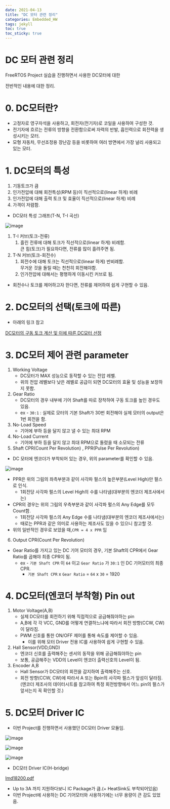 ```yaml
---
date: 2021-04-13
title: "DC 모터 관련 정리"
categories: Embedded_HW
tags: jekyll
toc: true  
toc_sticky: true 
---
```


DC 모터 관련 정리
=============

FreeRTOS Project 실습을 진행하면서 사용한 DC모터에 대한    

전반적인 내용에 대한 정리.


# 0. DC모터란?
* 고정자로 영구자석을 사용하고, 회전자(전기자)로 코일을 사용하여 구성한 것.
* 전기자에 흐르는 전류의 방향을 전환함으로써 자력의 반발, 흡인력으로 회전력을 생성시키는 모터.
* 모형 자동차, 무선조정용 장난감 등을 비롯하여 여러 방면에서 가장 널리 사용되고 있는 모터.

# 1. DC모터의 특성
1. 기동토크가 큼
2. 인가전압에 대해 회전특성(RPM 등)이 직선적으로(linear 하게) 비례
3. 인가전압에 대해 출력 토크 및 효율이 직선적으로(linear 하게) 비례
4. 가격이 저렴함.

* DC모터 특성 그래프(T-N, T-I 곡선)    

![image](https://user-images.githubusercontent.com/79636864/114524962-a604a000-9c80-11eb-8e25-b8f82b2ae2f1.png)    

1. T-I 커브(토크-전류)
    1. 흘린 전류에 대해 토크가 직선적으로(linear 하게) 비례함.    
       큰 힘(토크)가 필요하다면, 전류를 많이 흘려주면 됨.
2. T-N 커브(토크-회전수)
    1. 회전수에 대해 토크는 직선적으로(linear 하게) 반비례함.    
       무거운 것을 돌릴 때는 천천히 회전해야함.
    2. 인가전압에 대해서는 평행하게 이동시킨 커브로 됨.

* 회전수나 토크를 제어하고자 한다면, 전류를 제어하여 쉽게 구현할 수 있음.


# 2. DC모터의 선택(토크에 따른)
* 아래의 링크 참고    

[DC모터의 구동 토크 계산 및 이에 따른 DC모터 선정](http://www.ktechno.co.kr/pictech/motor02.html)    


# 3. DC모터 제어 관련 parameter
1. Working Voltage
    * DC모터가 MAX 성능으로 동작할 수 있는 전압 레벨.
    * 위의 전압 레벨보다 낮은 레벨로 공급이 되면 DC모터의 효율 및 성능을 보장하지 못함.
2. Gear Ratio
    * DC모터의 경우 내부에 기어 Shaft를 따로 장착하여 구동 토크를 높인 경우도 있음.
    * ex - ```30:1``` : 실제로 모터의 기본 Shaft가 30번 회전해야 실제 모터의 output은 1번 회전을 함.
3. No-Load Speed
    * 기어에 부하 등을 달지 않고 낼 수 있는 최대 RPM
4. No-Load Current
    * 기어에 부하 등을 달지 않고 최대 RPM으로 돌렸을 때 소모되는 전류
5. Shaft CPR(Count Per Revolution) , PPR(Pulse Per Revolution)
* DC 모터에 엔코더가 부착되어 있는 경우, 위의 parameter를 확인할 수 있음.    


![image](https://user-images.githubusercontent.com/79636864/114527469-faa91a80-9c82-11eb-9024-4267b8cddebf.png)    


* PPR은 위의 그림의 좌측부분과 같이 사각파 펄스의 높은부분(Level High)만 펄스로 인식.
    * 1회전당 사각파 펄스의 Level High의 수를 나타냄(대부분의 엔코더 제조사에서는)
* CPR의 경우는 위의 그림의 우측부분과 같이 사각파 펄스의 Any Edge를 모두 Count함.
    * 1회전당 사각파 펄스의 Any Edge 수를 나타냄(대부분의 엔코더 제조사에서는)
    * 때로는 PPR과 같은 의미로 사용하는 제조사도 있을 수 있으니 참고할 것.
* 위의 일반적인 경우로 보았을 때,```CPR = 4 x PPR``` 임

6. Output CPR(Count Per Revolution)
* Gear Ratio를 가지고 있는 DC 기어 모터의 경우, 기본 Shaft의 CPR에서 Gear Ratio를 곱해야 최종 CPR이 됨.
    * ex - ```기본 Shaft CPR``` 이 ```64``` 이고 ```Gear Ratio``` 가 ```30:1``` 인 DC 기어모터의 최종 CPR.
        * ```기본 Shaft CPR``` x ```Gear Ratio``` = ```64``` x ```30``` = 1920

# 4. DC모터(엔코더 부착형) Pin out
1. Motor Voltage(A,B)
    * 실제 DC모터를 회전하기 위해 직접적으로 공급해줘야하는 pin
    * A,B에 각 각 VCC, GND를 어떻게 연결하느냐에 따라서 회전 방향(CCW, CW) 이 달라짐.
    * PWM 신호를 통한 ON/OFF 제어를 통해 속도를 제어할 수 있음.
        * 이를 위해 모터 Driver 전용 IC를 사용하여 쉽게 구현할 수 있음.
2. Hall Sensor(VDD,GND)
    * 엔코더 신호를 출력해주는 센서의 동작을 위해 공급해줘야하는 pin
    * 보통, 공급해주는 VDD의 Level이 엔코더 출력신호의 Level이 됨.
3. Encoder A,B
    * Hall Sensor가 DC모터의 회전을 감지하여 출력해주는 신호.
    * 회전 방향(CCW, CW)에 따라서 A 또는 Bpin의 사각파 펄스가 앞섬이 달라짐.    
      (엔코더 제조사의 데이터시트를 참고하여 특정 회전방향에서 어느 pin의 펄스가 앞서는지 꼭 확인할 것.)
      
# 5. DC모터 Driver IC
* 이번 Project를 진행하면서 사용했던 DC모터 Driver 모듈임.    

![image](https://user-images.githubusercontent.com/79636864/114530042-8a4fc880-9c85-11eb-9d11-65edf64d5c60.png)    

![image](https://user-images.githubusercontent.com/79636864/114530090-963b8a80-9c85-11eb-8b11-e8c5c2d42e96.png)    

![image](https://user-images.githubusercontent.com/79636864/114530132-9fc4f280-9c85-11eb-9b1a-e384f3cecad9.png)    

* DC모터 Driver IC(H-bridge)    

[lmd18200.pdf](https://github.com/pus0319/pus0319.github.io/files/6302638/lmd18200.pdf)    

* Up to 3A 까지 지원하다보니 IC Package가 큼.(+ HeatSink도 부착되어있음)
* 이번 Project에 사용하는 DC 기어모터와 사용하기에는 너무 용량이 큰 감도 있었음.    







    
